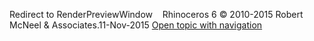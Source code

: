 ---
---

Redirect to RenderPreviewWindow&#160;
&#160;
Rhinoceros 6 © 2010-2015 Robert McNeel &amp; Associates.11-Nov-2015
 [Open topic with navigation](renderpreviewwindow.html) 

